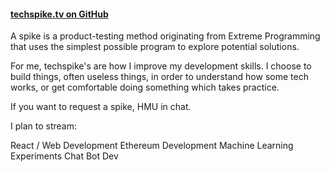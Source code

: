 #### [techspike.tv on GitHub](https://github.com/techspiketv/techspike.tv)

A spike is a product-testing method originating from Extreme Programming that uses the simplest possible program to explore potential solutions.

For me, techspike's are how I improve my development skills. I choose to build things, often useless things, in order to understand how some tech works, or get comfortable doing something which takes practice.

If you want to request a spike, HMU in chat.

I plan to stream:

React / Web Development
Ethereum Development
Machine Learning Experiments
Chat Bot Dev
